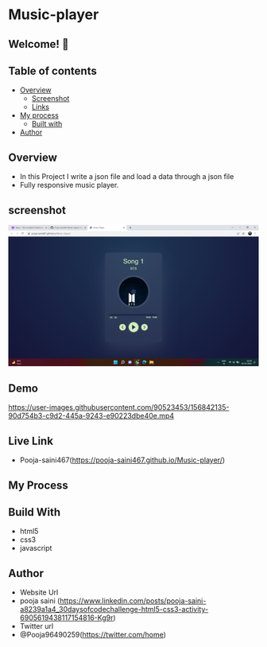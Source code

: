 # Music-player

## Welcome! 👋

## Table of contents

- [Overview](#overview)
  - [Screenshot](#screenshot)
  - [Links](#links)
- [My process](#my-process)
  - [Built with](#built-with)
- [Author](#author)

## Overview 
- In this Project I write a json file and load a data through a json file
- Fully responsive music player.

## screenshot
<img src="https://github.com/Pooja-saini467/Music-player/blob/main/images/Screenshot%20(26).png">

## Demo

https://user-images.githubusercontent.com/90523453/156842135-90d754b3-c9d2-445a-9243-e90223dbe40e.mp4

## Live Link
- Pooja-saini467(https://pooja-saini467.github.io/Music-player/)


## My Process
## Build With
- html5
- css3
- javascript

## Author
- Website Url
- pooja saini (https://www.linkedin.com/posts/pooja-saini-a8239a1a4_30daysofcodechallenge-html5-css3-activity-6905619438117154816-Kg9r)
- Twitter url
- @Pooja96490259(https://twitter.com/home)

